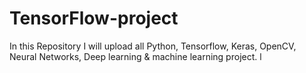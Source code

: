 # TensorFlow-project
In this Repository I will upload all Python, Tensorflow, Keras, OpenCV, Neural Networks, Deep learning &amp; machine learning project. l
